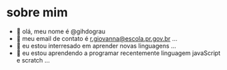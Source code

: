 # sobre mim
- 👋 olá, meu nome é @gihdograu
- 👀 meu email de contato é r.giovanna@escola.pr.gov.br ...
- 🌱 eu estou interresado em aprender novas linguagens ...
- 💞️ eu estou aprendendo a programar recentemente linguagem javaScript e scratch ...

